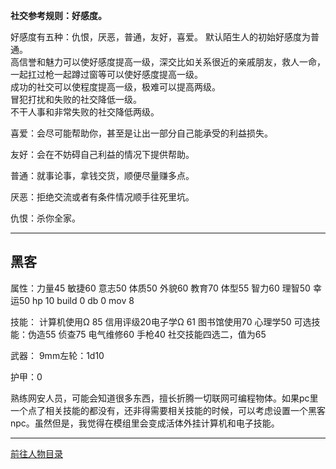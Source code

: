 
**社交参考规则：好感度。**

好感度有五种：仇恨，厌恶，普通，友好，喜爱。
默认陌生人的初始好感度为普通。  
高信誉和魅力可以使好感度提高一级，深交比如关系很近的亲戚朋友，救人一命，一起扛过枪一起蹲过窗等可以使好感度提高一级。  
成功的社交可以使程度提高一级，极难可以提高两级。  
冒犯打扰和失败的社交降低一级。  
不干人事和非常失败的社交降低两级。  

喜爱：会尽可能帮助你，甚至是让出一部分自己能承受的利益损失。

友好：会在不妨碍自己利益的情况下提供帮助。

普通：就事论事，拿钱交货，顺便尽量赚多点。

厌恶：拒绝交流或者有条件情况顺手往死里坑。

仇恨：杀你全家。

---
## 黑客

属性：力量45 敏捷60 意志50 体质50 外貌60 教育70 体型55 智力60 理智50 幸运50 hp 10 build 0 db 0 mov 8

技能： 计算机使用Ω 85 信用评级20电子学Ω 61 图书馆使用70 心理学50
可选技能：伪造55 侦查75 电气维修60 手枪40 社交技能四选二，值为65

武器：
9mm左轮：1d10

护甲：0

熟练网安人员，可能会知道很多东西，擅长折腾一切联网可编程物体。如果pc里一个点了相关技能的都没有，还非得需要相关技能的时候，可以考虑设置一个黑客npc。虽然但是，我觉得在模组里会变成活体外挂计算机和电子技能。

---

[前往人物目录](../人物目录.md)